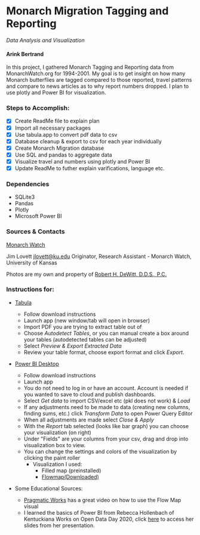 # Monarch Migration Tagging and Reporting
*Data Analysis and Visualization*

#### Arink Bertrand

In this project, I gathered Monarch Tagging and Reporting data from MonarchWatch.org for 1994-2001. My goal is to get insight on how many Monarch butterflies are tagged compared to those reported, travel patterns and compare to news articles as to why report numbers dropped. I plan to use plotly and Power BI for visualization.

### Steps to Accomplish:

- [x] Create ReadMe file to explain plan 
- [x] Import all necessary packages
- [x] Use tabula.app to convert pdf data to csv
- [x] Database cleanup & export to csv for each year individually
- [x] Create Monarch Migration database
- [x] Use SQL and pandas to aggregate data
- [x] Visualize travel and numbers using plotly and Power BI
- [x] Update ReadMe to futher explain varifications, language etc.

### Dependencies

- SQLite3
- Pandas
- Plotly
- Microsoft Power BI

### Sources & Contacts
<a href="https://monarchwatch.org/read/seasum.htm"> Monarch Watch </a>

Jim Lovett <jlovett@ku.edu> Originator, Research Assistant - Monarch Watch, University of Kansas 

Photos are my own and property of <a href= "https://www.doctordewitt.com/">Robert H. DeWitt, D.D.S., P.C.</a>

### Instructions for:
- <a href="https://tabula.technology/">Tabula</a>

    - Follow download instructions
    - Launch app (new window/tab will open in browser)
    - Import PDF you are trying to extract table out of
    - Choose <i>Autodetect Tables</i>, or you can manual create a box around your tables (autodetected tables can be adjusted)
    - Select <i>Preview & Export Extracted Data</i>
    - Review your table format, choose export format and click <i>Export</i>.

- <a href="https://www.microsoft.com/en-us/download/details.aspx?id=58494">Power BI Desktop</a>
    - Follow download instructions
    - Launch app 
    - You do not need to log in or have an account. Account is needed if you wanted to save to 
    cloud and publish dashboards.
    - Select <i>Get data</i> to import CSV/excel etc (pkl does not work) & <i>Load</i>
    - If any adjustments need to be made to data (creating new columns, finding sums, etc.) click <i>Transform Data</i> to open Power Query Editor
    - When all adjustments are made select <i>Close & Apply </i>
    - With the <i> Report </i> tab selected (looks like bar graph) you can choose your visualization (on right)
    - Under "Fields" are your columns from your csv, drag and drop into visualization box to view.
    - You can change the settings and colors of the visualization by clicking the paint roller
        - Visualization I used:
            - Filled map (preinstalled)
            - <a href="https://appsource.microsoft.com/en-us/product/power-bi-visuals/WA104380901?tab=Overview"> Flowmap(Downloaded)</a>

- Some Educational Sources:
   - <a href = "https://www.youtube.com/watch?v=xR8tplcUb1w"> Pragmatic Works</a> has a great video on how to use the Flow Map visual
   - I learned the basics of Power BI from Rebecca Hollenbach of Kentuckiana Works on Open Data Day 2020, click <a href="https://docs.google.com/presentation/d/1TQMmUkbfbpTw6SdoJ_QMTTGmMAsZBEkjmQDPqx3K3J0/edit?usp=sharing">here</a> to access her slides from her presentation.

